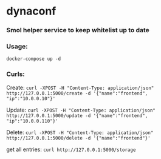 # dynaconf
### Smol helper service to keep whitelist up to date
### Usage:
```docker-compose up -d```
### Curls:
Create: ```curl -XPOST -H "Content-Type: application/json" http://127.0.0.1:5000/create -d '{"name":"frontend", "ip":"10.0.0.10"}'```

Update: ```curl -XPOST -H "Content-Type: application/json" http://127.0.0.1:5000/update -d '{"name":"frontend", "ip":"10.0.0.110"}'```

Delete: ```curl -XPOST -H "Content-Type: application/json" http://127.0.0.1:5000/delete -d '{"name":"frontend"}'```

get all entries: ```curl http://127.0.0.1:5000/storage```
